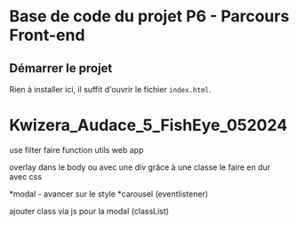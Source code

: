 # Base de code du projet P6 - Parcours Front-end

## Démarrer le projet

Rien à installer ici, il suffit d'ouvrir le fichier `index.html`.

# Kwizera_Audace_5_FishEye_052024


use filter
faire function utils
web app

overlay dans le body ou avec une div grâce à une classe
le faire en dur avec css

*modal - avancer sur le style
*carousel (eventlistener)

ajouter class via js pour la modal (classList)